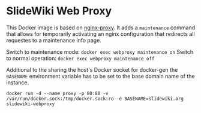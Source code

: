 # SlideWiki Web Proxy #

This Docker image is based on [nginx-proxy](https://github.com/jwilder/nginx-proxy). It adds a `maintenance` command that allows for temporarily activating an nginx configuration that redirects all requestes to a maintenance info page. 

Switch to maintenance mode: `docker exec webproxy maintenance on`
Switch to normal operation: `docker exec webproxy maintenance off`

Additional to the sharing the host's Docker socket for docker-gen the `BASENAME` environment variable has to be set to the base domain name of the instance. 

`docker run -d --name proxy -p 80:80 -v /var/run/docker.sock:/tmp/docker.sock:ro -e BASENAME=slidewiki.org slidewiki-webproxy`


